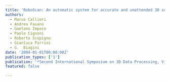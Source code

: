 ```yaml
---
title: 'RoboScan: An automatic system for accurate and unattended 3D scanning'
authors:
  - Marco Callieri
  - Andrea Fasano
  - Gaetano Impoco
  - Paolo Cignoni
  - Roberto Scopigno
  - Gianluca Parrini
  - G.  Biagini
date: '2004-01-01T00:00:00Z'
publication_types: ['1']
publication: '*Second International Symposium on 3D Data Processing, Visualization & Transmission*'
featured: false

---
```


